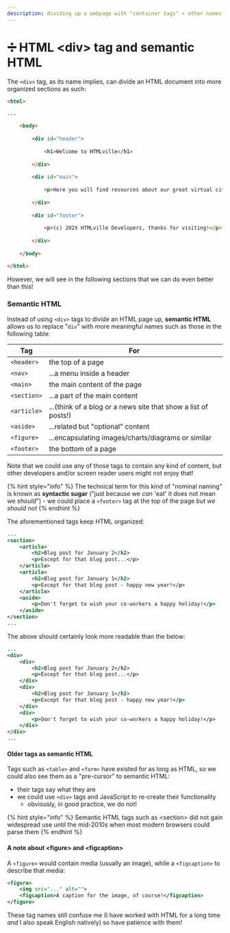 ```yaml
---
description: dividing up a webpage with "container tags" + other names for <div>
---
```


# ➗ HTML \<div> tag and semantic HTML

The `<div>` tag, as its name implies, can divide an HTML document into more organized sections as such:

```html
<html>

...

    <body>
    
        <div id="header">
        
            <h1>Welcome to HTMLville</h1>
        
        </div>
        
        <div id="main">
        
            <p>Here you will find resources about our great virtual city!</p>
        
        </div>
        
        <div id="footer">
        
            <p>(c) 202X HTMLville Developers, thanks for visiting!</p>
            
        </div>
        
    </body>

</html> 
```

However, we will see in the following sections that we can do even better than this!

### Semantic HTML

Instead of using `<div>` tags to divide an HTML page up, **semantic HTML** allows us to replace "`div`" with more meaningful names such as those in the following table:

| **Tag**     | **For**                                                        |
| ----------- | -------------------------------------------------------------- |
| `<header>`  | the top of a page                                              |
| `<nav>`     | ...a menu inside a header                                      |
| `<main>`    | the main content of the page                                   |
| `<section>` | ...a part of the main content                                  |
| `<article>` | ...(think of a blog or a news site that show a list of posts!) |
| `<aside>`   | ...related but "optional" content                              |
| `<figure>`  | ...encapsulating images/charts/diagrams or similar             |
| `<footer>`  | the bottom of a page                                           |

Note that we could use any of those tags to contain any kind of content, but other developers and/or screen reader users might not enjoy that!&#x20;

{% hint style="info" %}
The technical term for this kind of "nominal naming" is known as **syntactic sugar** ("just because we _can_ 'eat' it does not mean we _should_") - we could place a `<footer>` tag at the top of the page _but we should not_&#x20;
{% endhint %}

The aforementioned tags keep HTML organized:

```xml
...
<section>
    <article>
        <h2>Blog post for January 2</h2>
        <p>Except for that blog post...</p>
    </article>
    <article>
        <h2>Blog post for January 1</h2>
        <p>Except for that blog post - happy new year!</p>
    </article>
    <aside>
        <p>Don't forget to wish your co-workers a happy holiday!</p>
    </aside>
</section>
...
```

The above should certainly look more readable than the below:

```xml
...
<div>
    <div>
        <h2>Blog post for January 2</h2>
        <p>Except for that blog post...</p>
    </div>
    <div>
        <h2>Blog post for January 1</h2>
        <p>Except for that blog post - happy new year!</p>
    </div>
    <div>
        <p>Don't forget to wish your co-workers a happy holiday!</p>
    </div>
</div>
...
```

#### Older tags as semantic HTML

Tags such as `<table>` and `<form>` have existed for as long as HTML, so we could also see them as a "pre-cursor" to semantic HTML:

* their tags say what they are
* we could use `<div>` tags and JavaScript to re-create their functionality
  * obviously, in good practice, we do not!

{% hint style="info" %}
Semantic HTML tags such as \<section> did not gain widespread use until the mid-2010s when most modern browsers could parse them
{% endhint %}

#### A note about \<figure> and \<figcaption>

A `<figure>` would contain media (usually an image), while a `<figcaption>` to describe that media:

```xml
<figure>
    <img src="..." alt="">
    <figcaption>A caption for the image, of course!</figcaption>
</figure>
```

These tag names still confuse me (I have worked with HTML for a long time _and_ I also speak English natively) so have patience with them!

